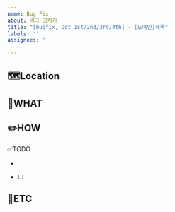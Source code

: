 ```yaml
---
name: Bug Fix
about: 버그 고치기
title: "[bugfix, Oct 1st/2nd/3rd/4th] - [도메인]제목"
labels: ''
assignees: ''

---
```


🗺️Location
-
<!--버그 발생 위치-->

🤷WHAT
-
<!-- 어떤 문제가 발생했는지 -->

✏️HOW
-
<!-- 어떻게 해결했는지 -->

✅TODO
- <!-- (선택) 간단한 설명 적어주심 착한사람! -->
- [ ] <!-- todo -->

🐾ETC
-
